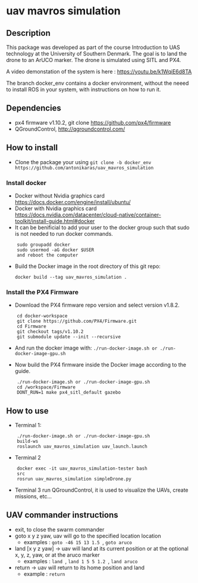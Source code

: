 # uav mavros simulation

## Description 

This package was developed as part of the course Introduction to UAS technology at the University of  Southern Denmark. The goal is to land the drone to an ArUCO marker. The drone is simulated using SITL and PX4. 

A video demonstation of the system is here :  https://youtu.be/k1WqiE6d8TA 

The branch docker_env contains a docker environment, without the neeed to install ROS in your system, with instructions on how to run it. 

## Dependencies

* px4 firmware v1.10.2, git clone https://github.com/px4/firmware
* QGroundControl, http://qgroundcontrol.com/

## How to install

* Clone the package your using ```git clone -b docker_env https://github.com/antonikaras/uav_mavros_simulation```

### Install docker

* Docker without Nvidia graphics card https://docs.docker.com/engine/install/ubuntu/
* Docker with Nvidia graphics card https://docs.nvidia.com/datacenter/cloud-native/container-toolkit/install-guide.html#docker
* It can be benificial to add your user to the docker group such that sudo is not needed to run docker commands.
``` 
    sudo groupadd docker
    sudo usermod -aG docker $USER
    and reboot the computer
```

* Build the Docker image in the root directory of this git repo:
    
    ```docker build --tag uav_mavros_simulation .```

### Install the PX4 Firmware

* Download the PX4 firmware repo version and select version v1.8.2.
```    
    cd docker-workspace
    git clone https://github.com/PX4/Firmware.git
    cd Firmware
    git checkout tags/v1.10.2
    git submodule update --init --recursive
```

* And run the docker image with:
	```./run-docker-image.sh or ./run-docker-image-gpu.sh```

* Now build the PX4 firmware inside the Docker image according to the guide.
```
    ./run-docker-image.sh or ./run-docker-image-gpu.sh
    cd /workspace/Firmware
    DONT_RUN=1 make px4_sitl_default gazebo        
```

## How to use

* Terminal 1:
```
    ./run-docker-image.sh or ./run-docker-image-gpu.sh
    build-ws
    roslaunch uav_mavros_simulation uav_launch.launch
```
* Terminal 2
```
    docker exec -it uav_mavros_simulation-tester bash
    src
    rosrun uav_mavros_simulation simpleDrone.py
```
* Terminal 3
    run QGroundControl, it is used to visualize the UAVs, create missions, etc...

## UAV commander instructions

* exit, to close the swarm commander
* goto x y z yaw, uav will go to the  specified location location
    *  examples : ```goto -46 15 13 1.5 ```, ```goto aruco ```
* land [x y z yaw] -> uav will land at its current position or at the optional x, y, z, yaw, or at the aruco marker
    * examples : ```land ```, ```land 1 5 5 1.2 ```, ```land aruco```
* return -> uav will return to its home position and land
    * example : ``` return ```   
